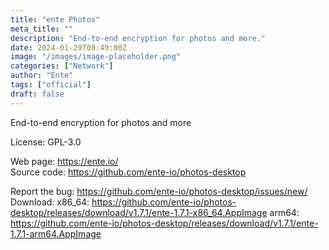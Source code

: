 ```yaml
---
title: "ente Photos"
meta_title: ""
description: "End-to-end encryption for photos and more."
date: 2024-01-29T08:49:00Z
image: "/images/image-placeholder.png"
categories: ["Network"]
author: "Ente"
tags: ["official"]
draft: false
---
```


End-to-end encryption for photos and more

License: GPL-3.0

Web page: https://ente.io/  
Source code: https://github.com/ente-io/photos-desktop

Report the bug: https://github.com/ente-io/photos-desktop/issues/new/   
Download:   x86_64: https://github.com/ente-io/photos-desktop/releases/download/v1.7.1/ente-1.7.1-x86_64.AppImage
            arm64: https://github.com/ente-io/photos-desktop/releases/download/v1.7.1/ente-1.7.1-arm64.AppImage

